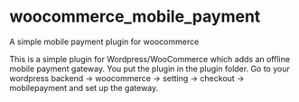 # woocommerce_mobile_payment
A simple mobile payment plugin for woocommerce

This is a simple plugin for Wordpress/WooCommerce which adds an offline mobile payment gateway. 
You put the plugin in the plugin folder.
Go to your wordpress backend -> woocommerce -> setting -> checkout -> mobilepayment and set up the gateway.

